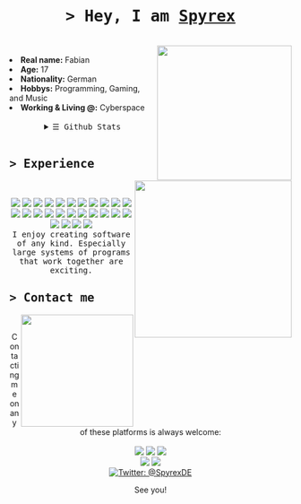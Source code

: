 <!DOCTYPE html>
<body>
    <h1 align="center"><samp>&gt; Hey, I am <b><a target="_blank" href="https://spyrex.me/">Spyrex</a></b></samp></h1>
<br>
<div align="center">
    <!--
      <img src="https://giffiles.alphacoders.com/200/200193.gif" height=300>
    -->
</div>
<div>
  <!--
    <h2 align="center"><samp> &gt; About me </samp></h2>
  -->
    <img src="https://thumbs.gfycat.com/SimilarNippyAsp-size_restricted.gif" align="right" height=240>
  <br>
    <li>
        <b>Real name:</b> Fabian
    </li>
    <li>
        <b>Age:</b> 17
    </li>
    <li>
        <b>Nationality:</b> German
    </li>
    <li>
        <b>Hobbys:</b> Programming, Gaming, and Music
    </li>
    <li>
        <b>Working & Living @:</b> Cyberspace
    </li>
    <br>

  
  <details align="center">
    <summary> <samp>&#9776; Github Stats</samp></summary>
    <p align="center">
        <br>
        <img src="https://github-readme-stats.vercel.app/api?username=SpyrexDE&show_icons=true&theme=gruvbox" />
    </p>
  </details>
</div>
  
<br>
  
<div>
    <h2><samp>&gt; Experience</samp></h2>
    <img src="https://64.media.tumblr.com/bc91fffa1f7f71014fddf10d3d2decbd/tumblr_pkxty5psM71sguk2k_500.gifv" align="right" height="280px">
    <br>
    <p align="center">
      <img src="https://img.shields.io/badge/c%23-%23239120.svg?style=for-the-badge&logo=c-sharp&logoColor=white">
      <img src="https://img.shields.io/badge/css3-%231572B6.svg?style=for-the-badge&logo=css3&logoColor=white">
      <img src="https://img.shields.io/badge/html5-%23E34F26.svg?style=for-the-badge&logo=html5&logoColor=white">
      <img src="https://img.shields.io/badge/java-%23ED8B00.svg?style=for-the-badge&logo=java&logoColor=white">
      <img src="https://img.shields.io/badge/javascript-%23323330.svg?style=for-the-badge&logo=javascript&logoColor=%23F7DF1E">
      <img src="https://img.shields.io/badge/markdown-%23000000.svg?style=for-the-badge&logo=markdown&logoColor=white">
      <img src="https://img.shields.io/badge/php-%23777BB4.svg?style=for-the-badge&logo=php&logoColor=white">
      <img src="https://img.shields.io/badge/python-3670A0?style=for-the-badge&logo=python&logoColor=ffdd54">
      <img src="https://img.shields.io/badge/Electron-191970?style=for-the-badge&logo=Electron&logoColor=white">
      <img src="https://img.shields.io/badge/flask-%23000.svg?style=for-the-badge&logo=flask&logoColor=white">
      <img src="https://img.shields.io/badge/Flutter-%2302569B.svg?style=for-the-badge&logo=Flutter&logoColor=white">
      <img src="https://img.shields.io/badge/Insomnia-black?style=for-the-badge&logo=insomnia&logoColor=5849BE">
      <img src="https://img.shields.io/badge/stylus-hotpink.svg?style=for-the-badge&logo=stylus&logoColor=white">
      <img src="https://img.shields.io/badge/vuejs-%2335495e.svg?style=for-the-badge&logo=vuedotjs&logoColor=%234FC08D">
      <img src="https://img.shields.io/badge/firebase-ffca28?style=for-the-badge&logo=firebase&logoColor=black" />
      <img src="https://img.shields.io/badge/Svelte-4A4A55?style=for-the-badge&logo=svelte&logoColor=FF3E00" />
      <img src="https://img.shields.io/badge/Tailwind_CSS-38B2AC?style=for-the-badge&logo=tailwind-css&logoColor=white">
      <img src="https://img.shields.io/badge/Visual%20Studio-5C2D91.svg?style=for-the-badge&logo=visual-studio&logoColor=white">
      <img src="https://img.shields.io/badge/Visual%20Studio%20Code-0078d7.svg?style=for-the-badge&logo=visual-studio-code&logoColor=white">
      <img src="https://img.shields.io/badge/github-%23121011.svg?style=for-the-badge&logo=github&logoColor=white">
      <img src="https://img.shields.io/badge/netlify-%23000000.svg?style=for-the-badge&logo=netlify&logoColor=#00C7B7">
      <img src="https://img.shields.io/badge/sqlite-%2307405e.svg?style=for-the-badge&logo=sqlite&logoColor=white">
      <img src="https://img.shields.io/badge/GODOT-%23FFFFFF.svg?style=for-the-badge&logo=godot-engine">
      <img src="https://img.shields.io/badge/Plotly-%233F4F75.svg?style=for-the-badge&logo=plotly&logoColor=white">
      <img src="https://img.shields.io/badge/mysql-%2300f.svg?style=for-the-badge&logo=mysql&logoColor=white">
      <img src="https://img.shields.io/badge/Supabase-181818?style=for-the-badge&logo=supabase&logoColor=white">
      <br>
      <samp>
        I enjoy creating software of any kind. Especially large systems of programs that work together are exciting.
      </samp>

  </p>
</div>
  
  <h2><samp>&gt; Contact me</samp></h2>
  <!--http://33.media.tumblr.com/8de0047115540a2fcd839dc373e9f8f9/tumblr_mgfz8vTf0P1rwjab3o3_250.gif-->
    <img src="https://i.pinimg.com/originals/cc/f2/f9/ccf2f95d432776ee12a37de09718efb6.gif" align="right" height="200px">
    <br>
    <p align="center">Contacting me on any of these platforms is always welcome:<br><br>
      <img src="https://img.shields.io/badge/Spyrex%238728-%237289DA.svg?style=for-the-badge&logo=discord&logoColor=white">
      <img src="https://img.shields.io/badge/SpyrexDE-FF4500?style=for-the-badge&logo=reddit&logoColor=white">
      <img src="https://img.shields.io/badge/malikfk100-%23000000.svg?style=for-the-badge&logo=steam&logoColor=white"><br>
      <img src="https://img.shields.io/badge/Spyrex-%23FF0B34.svg?style=for-the-badge&logo=Itch.io&logoColor=white">
      <img src="https://img.shields.io/badge/malikfk100@gmail.com-D14836?style=for-the-badge&logo=gmail&logoColor=white">
        <br>
      <a href="https://twitter.com/SpyrexDE" target="blank"><img src="https://img.shields.io/twitter/follow/spyrexde?logo=twitter&style=for-the-badge" alt="Twitter:      @SpyrexDE"/></a>
    </p>
    <p align="center" title="またね！">See you!</p>
</body>
